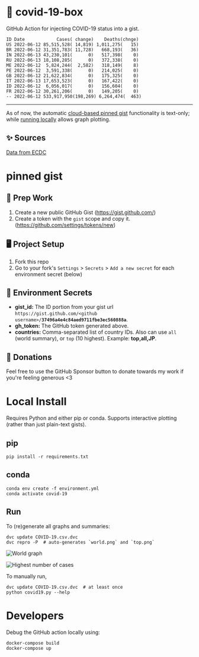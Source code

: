 # 🏥 covid-19-box

GitHub Action for injecting COVID-19 status into a gist.

```
ID Date            Cases( change)    Deaths(chnge)
US 2022-06-12 85,515,528( 14,819) 1,011,275(   15)
BR 2022-06-12 31,351,783( 11,728)   668,193(   36)
IN 2022-06-13 43,230,101(      0)   517,398(    0)
RU 2022-06-13 18,108,285(      0)   372,338(    0)
ME 2022-06-12  5,824,244(  2,582)   318,149(    8)
PE 2022-06-12  3,591,338(      0)   214,025(    0)
GB 2022-06-12 21,622,834(      0)   175,325(    0)
IT 2022-06-13 17,653,523(      0)   167,422(    0)
ID 2022-06-12  6,056,017(      0)   156,604(    0)
FR 2022-06-12 30,261,206(      0)   149,205(    0)
-- 2022-06-12 533,917,950(198,269) 6,264,474(  463)
```

---

As of now, the automatic [cloud-based pinned gist](#pinned-gist) functionality is text-only;
while [running locally](#local-install) allows graph plotting.

## ✨ Sources

[Data from ECDC](https://www.ecdc.europa.eu/en/publications-data/download-todays-data-geographic-distribution-covid-19-cases-worldwide)

# pinned gist

## 🎒 Prep Work
1. Create a new public GitHub Gist (https://gist.github.com/)
1. Create a token with the `gist` scope and copy it. (https://github.com/settings/tokens/new)

## 🖥 Project Setup
1. Fork this repo
1. Go to your fork's `Settings` > `Secrets` > `Add a new secret` for each environment secret (below)

## 🤫 Environment Secrets
- **gist_id:** The ID portion from your gist url `https://gist.github.com/<github username>/`**`37496a4e4c84aed9711fbe3ec560888a`**.
- **gh_token:** The GitHub token generated above.
- **countries:** Comma-separated list of country IDs. Also can use `all` (world summary), or `top` (10 highest). Example: **top,all,JP**.

## 💸 Donations

Feel free to use the GitHub Sponsor button to donate towards my work if you're feeling generous <3

# Local Install

Requires Python and either pip or conda. Supports interactive plotting (rather than just plain-text gists).

## pip

```
pip install -r requirements.txt
```

## conda

```
conda env create -f environment.yml
conda activate covid-19
```

## Run

To (re)generate all graphs and summaries:

```
dvc update COVID-19.csv.dvc
dvc repro -P  # auto-generates `world.png` and `top.png`
```

![World graph](world.png)

![Highest number of cases](top.png)

To manually run,

```
dvc update COVID-19.csv.dvc  # at least once
python covid19.py --help
```

# Developers

Debug the GitHub action locally using:

```
docker-compose build
docker-compose up
```

